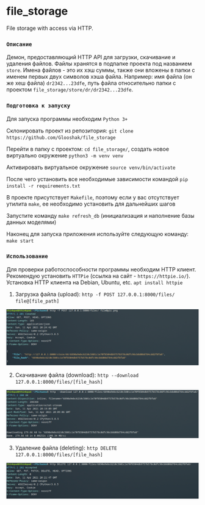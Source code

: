 # file_storage
File storage with access via HTTP.

### `Описание`

Демон, предоставляющий HTTP API для загрузки, скачивание и удаления файлов. Файлы хранятся в подпапке проекта под названием `store`.
Имена файлов - это их хэш суммы, также они вложены в папки с именем первых двух символов хэша файла. Например:
имя файла (он же хеш файла) `dr2342...23dfe`, путь файла относительно папки с проектом `file_storage/store/dr/dr2342...23dfe`.

### `Подготовка к запуску`

Для запуска программы необходим `Python 3+`

Склонировать проект из репозитория: `git clone https://github.com/Glooshak/file_storage`

Перейти в папку с проектом: `cd file_storage/`, создать новое виртуально окружение `python3 -m venv venv`

Активировать виртуальное окружение `source venv/bin/activate`

После чего установить все необходимые зависимости командой `pip install -r requirements.txt`

В проекте присутствует `Makefile`, поэтому если у вас отсутствует утилита `make`, ее необходимо установить для дальнейших шагов

Запустите команду `make refresh_db` (инициализация и наполнение базы данных моделями)

Наконец для запуска приложения используйте следующую команду: `make start`

### `Использование`

Для проверки работоспособности программы необходим HTTP клиент. Рекомендую установить `HTTPie` (ссылка на сайт - `https://httpie.io/`).
Установка HTTP клиента на Debian, Ubuntu, etc. `apt install httpie`

1. Загрузка файла (upload): `http -f POST 127.0.0.1:8000/files/ file@[file_path]`

![img.png](tutorial_images/uploading.png)

2. Скачивание файла (download): `http --download 127.0.0.1:8000/files/[file_hash]`

![img.png](tutorial_images/downloading.png)

3. Удаление файла (deleting): `http DELETE 127.0.0.1:8000/files/[file_hash]`

![img.png](tutorial_images/deleting.png)

